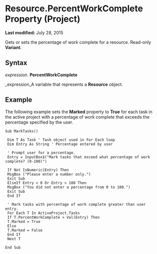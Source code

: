
# Resource.PercentWorkComplete Property (Project)

 **Last modified:** July 28, 2015

Gets or sets the percentage of work complete for a resource. Read-only  **Variant**.

## Syntax

 _expression_. **PercentWorkComplete**

 _expression_A variable that represents a  **Resource** object.


## Example

The following example sets the  **Marked** property to **True** for each task in the active project with a percentage of work complete that exceeds the percentage specified by the user.


```
Sub MarkTasks() 
 
 Dim T As Task ' Task object used in For Each loop 
 Dim Entry As String ' Percentage entered by user 
 
 ' Prompt user for a percentage. 
 Entry = InputBox$("Mark tasks that exceed what percentage of work complete? (0-100)") 
 
 If Not IsNumeric(Entry) Then 
 MsgBox ("Please enter a number only.") 
 Exit Sub 
 ElseIf Entry < 0 Or Entry > 100 Then 
 MsgBox ("You did not enter a percentage from 0 to 100.") 
 Exit Sub 
 End If 
 
 ' Mark tasks with percentage of work complete greater than user entry. 
 For Each T In ActiveProject.Tasks 
 If T.PercentWorkComplete > Val(Entry) Then 
 T.Marked = True 
 Else 
 T.Marked = False 
 End If 
 Next T 
 
End Sub
```

